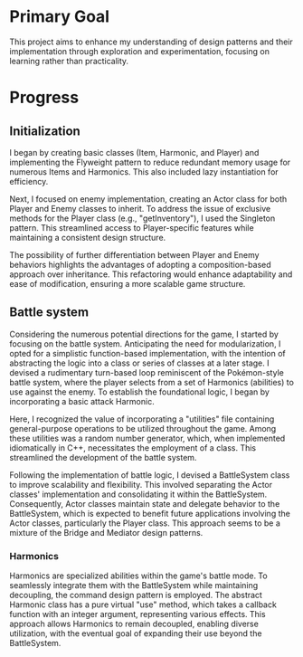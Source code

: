 # Primary Goal

This project aims to enhance my understanding of design patterns and their implementation through exploration and experimentation, focusing on learning rather than practicality.

# Progress
## Initialization

I began by creating basic classes (Item, Harmonic, and Player) and implementing the Flyweight pattern to reduce redundant memory usage for numerous Items and Harmonics. This also included lazy instantiation for efficiency.

Next, I focused on enemy implementation, creating an Actor class for both Player and Enemy classes to inherit. To address the issue of exclusive methods for the Player class (e.g., "getInventory"), I used the Singleton pattern. This streamlined access to Player-specific features while maintaining a consistent design structure.

The possibility of further differentiation between Player and Enemy behaviors highlights the advantages of adopting a composition-based approach over inheritance. This refactoring would enhance adaptability and ease of modification, ensuring a more scalable game structure.

## Battle system

Considering the numerous potential directions for the game, I started by focusing on the battle system. Anticipating the need for modularization, I opted for a simplistic function-based implementation, with the intention of abstracting the logic into a class or series of classes at a later stage. I devised a rudimentary turn-based loop reminiscent of the Pokémon-style battle system, where the player selects from a set of Harmonics (abilities) to use against the enemy. To establish the foundational logic, I began by incorporating a basic attack Harmonic.

Here, I recognized the value of incorporating a "utilities" file containing general-purpose operations to be utilized throughout the game. Among these utilities was a random number generator, which, when implemented idiomatically in C++, necessitates the employment of a class. This streamlined the development of the battle system.

Following the implementation of battle logic, I devised a BattleSystem class to improve scalability and flexibility. This involved separating the Actor classes' implementation and consolidating it within the BattleSystem. Consequently, Actor classes maintain state and delegate behavior to the BattleSystem, which is expected to benefit future applications involving the Actor classes, particularly the Player class. This approach seems to be a mixture of the Bridge and Mediator design patterns.

### Harmonics

Harmonics are specialized abilities within the game's battle mode. To seamlessly integrate them with the BattleSystem while maintaining decoupling, the command design pattern is employed. The abstract Harmonic class has a pure virtual "use" method, which takes a callback function with an integer argument, representing various effects. This approach allows Harmonics to remain decoupled, enabling diverse utilization, with the eventual goal of expanding their use beyond the BattleSystem.
